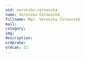 ```yaml
---
uid: veronika.cernovska
name: Veronika Černovská
fullname: Mgr. Veronika Černovská
mail: 
category: 
img: 
description: 
ordpraha: 
ordcan: 21
---
```





